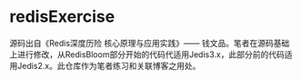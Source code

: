 # redisExercise

源码出自《Redis深度历险 核心原理与应用实践》—— 钱文品。笔者在源码基础上进行修改，从RedisBloom部分开始的代码代适用Jedis3.x，此部分前的代码适用Jedis2.x。此仓库作为笔者练习和关联博客之用处。
